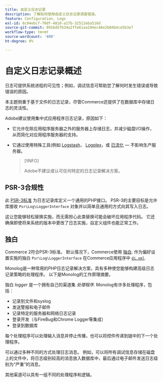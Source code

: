```yaml
---
title: 自定义日志记录
description: 了解如何使用自定义日志记录调查错误。
feature: Configuration, Logs
exl-id: 6c94ebcf-70df-4818-a17b-32512eba516d
source-git-commit: 991bd5fb34a2ffe61aa194ec46e2b04b4ce5b3e7
workflow-type: tm+mt
source-wordcount: '409'
ht-degree: 0%

---
```


# 自定义日志记录概述

日志可提供系统进程的可见性；例如，调试信息可帮助您了解何时发生错误或导致错误的原因。

本主题侧重于基于文件的日志记录，尽管Commerce还提供了在数据库中存储日志的灵活性。

Adobe建议使用集中式应用程序日志记录，原因如下：

- 它允许在除应用程序服务器之外的服务器上存储日志，并减少磁盘I/O操作，从而简化对应用程序服务器的支持。

- 它通过使用特殊工具(例如 [Logstash]， [Logplex]，或 [已流化] — 不影响生产服务器。

  >[!INFO]
  >
  >Adobe不建议或认可任何特定的日志记录解决方案。

## PSR-3合规性

此 [PSR-3标准][laminas] 为日志记录库定义一个通用的PHP接口。 PSR-3的主要目标是允许库接收 `Psr\Log\LoggerInterface` 对象并以简单且通用的方式向其写入日志。

这让您能够轻松替换实施，而无需担心此类替换可能会破坏应用程序代码。 它还确保即使将来系统的版本中更改了日志实施，自定义组件也能正常工作。

## 独白

Commerce 2符合PSR-3标准。 默认情况下，Commerce使用 [独白]. 作为偏好设置实施的独白 `Psr\Log\LoggerInterface` 在Commerce应用程序中 [`di.xml`][di].

Monolog是一种常用的PHP日志记录解决方案，具有多种使您能够构建高级日志记录策略的处理程序。 以下是Monolog的工作原理摘要。

独白 _logger_ 是一个拥有自己的渠道集 _处理程序_. Monolog有许多处理程序，包括：

- 记录到文件和syslog
- 发送警报和电子邮件
- 记录特定的服务器和网络日志记录
- 登录开发（与FireBug和Chrome Logger等集成）
- 登录到数据库

每个处理程序可以处理输入消息并停止传播，也可以将控件传递到链中的下一个处理程序。

可以通过多种不同的方式处理日志消息。 例如，可以将所有调试信息存储在磁盘上的文件中，将日志级别较高的消息放入数据库中，最后通过电子邮件发送日志级别为“严重”的消息。

其他渠道可以具有一组不同的处理程序和逻辑。

<!-- link definitions -->

[di]: https://github.com/magento/magento2/blob/2.4/app/etc/di.xml#L9
[已流化]: https://www.fluentd.org/
[laminas]: https://docs.laminas.dev/laminas-log/
[Logplex]: https://devcenter.heroku.com/articles/logplex
[Logstash]: https://www.elastic.co/products/logstash
[独白]: https://github.com/Seldaek/monolog

